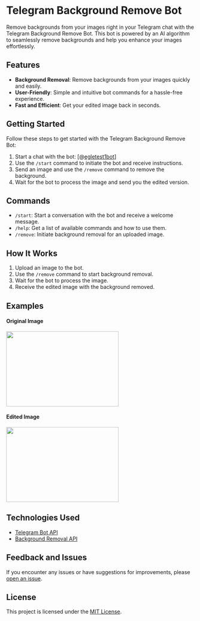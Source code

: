 # Telegram Background Remove Bot

Remove backgrounds from your images right in your Telegram chat with the Telegram Background Remove Bot. This bot is powered by an AI algorithm to seamlessly remove backgrounds and help you enhance your images effortlessly.

## Features

- **Background Removal**: Remove backgrounds from your images quickly and easily.
- **User-Friendly**: Simple and intuitive bot commands for a hassle-free experience.
- **Fast and Efficient**: Get your edited image back in seconds.

## Getting Started

Follow these steps to get started with the Telegram Background Remove Bot:

1. Start a chat with the bot: [@[egletest1bot](https://t.me/egletest1bot)]
2. Use the `/start` command to initiate the bot and receive instructions.
3. Send an image and use the `/remove` command to remove the background.
4. Wait for the bot to process the image and send you the edited version.

## Commands

- `/start`: Start a conversation with the bot and receive a welcome message.
- `/help`: Get a list of available commands and how to use them.
- `/remove`: Initiate background removal for an uploaded image.

## How It Works

1. Upload an image to the bot.
2. Use the `/remove` command to start background removal.
3. Wait for the bot to process the image.
4. Receive the edited image with the background removed.

## Examples

#### Original Image
<img src="https://github.com/AnjanaKvd/background-remove-telegram-bot/assets/109935293/beb3e8cb-269c-4886-8ede-58beb58dcd11" width="300px" height="200px"/><br/>
#### Edited Image
<img src="https://github.com/AnjanaKvd/background-remove-telegram-bot/assets/109935293/0c843fd5-b2e1-46e2-9d53-ea8ad7796384" width="300px" height="200px"/>

## Technologies Used

- [Telegram Bot API](https://core.telegram.org/bots/api)
- [Background Removal API](https://www.remove.bg/tools-api)

## Feedback and Issues

If you encounter any issues or have suggestions for improvements, please [open an issue](https://github.com/AnjanaKvd/background-remove-telegram-bot/issues).

## License

This project is licensed under the [MIT License](LICENSE).

